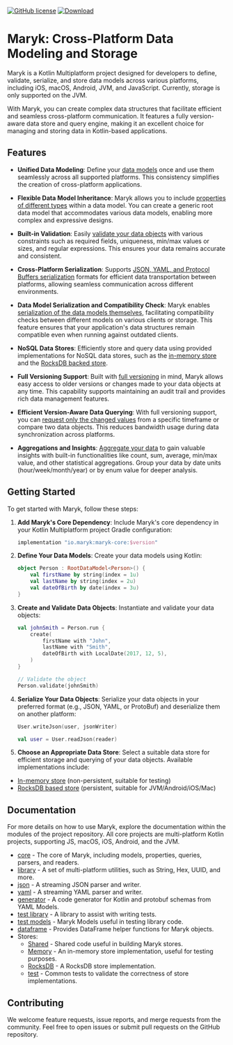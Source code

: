 [![GitHub license](https://img.shields.io/badge/license-Apache%20License%202.0-blue.svg?style=flat)](https://www.apache.org/licenses/LICENSE-2.0)
[![Download](https://img.shields.io/maven-central/v/io.maryk/maryk-core)](https://central.sonatype.com/artifact/io.maryk/maryk-core)

# Maryk: Cross-Platform Data Modeling and Storage

Maryk is a Kotlin Multiplatform project designed for developers to define, validate, serialize, and store data models 
across various platforms, including iOS, macOS, Android, JVM, and JavaScript. Currently, storage is only supported on 
the JVM.

With Maryk, you can create complex data structures that facilitate efficient and seamless cross-platform communication. 
It features a fully version-aware data store and query engine, making it an excellent choice for managing and storing 
data in Kotlin-based applications.

## Features

- **Unified Data Modeling**: Define your [data models](core/documentation/datamodel.md) once and use them seamlessly 
  across all supported platforms. This consistency simplifies the creation of cross-platform applications.

- **Flexible Data Model Inheritance**: Maryk allows you to include [properties of different types](core/documentation/properties/properties.md) 
  within a data model. You can create a generic root data model that accommodates various data models, enabling more 
  complex and expressive designs.

- **Built-in Validation**: Easily [validate your data objects](core/documentation/properties/properties.md#validation) 
  with various constraints such as required fields, uniqueness, min/max values or sizes, and regular expressions. This 
  ensures your data remains accurate and consistent.

- **Cross-Platform Serialization**: Supports [JSON, YAML, and Protocol Buffers serialization](core/documentation/serialization.md)
  formats for efficient data transportation between platforms, allowing seamless communication across different environments.

- **Data Model Serialization and Compatibility Check**: Maryk enables [serialization of the data models themselves](core/documentation/serialization.md),
  facilitating compatibility checks between different models on various clients or storage. This feature ensures that 
  your application's data structures remain compatible even when running against outdated clients.

- **NoSQL Data Stores**: Efficiently store and query data using provided implementations for NoSQL data stores, such as
  the [in-memory store](store/memory/README.md) and the [RocksDB backed store](store/rocksdb/README.md).

- **Full Versioning Support**: Built with [full versioning](core/documentation/versioning.md) in mind, Maryk allows easy
  access to older versions or changes made to your data objects at any time. This capability supports maintaining an 
  audit trail and provides rich data management features.

- **Efficient Version-Aware Data Querying**: With full versioning support, you can [request only the changed values](core/documentation/query.md)
  from a specific timeframe or compare two data objects. This reduces bandwidth usage during data synchronization across
  platforms.

- **Aggregations and Insights**: [Aggregate your data](core/documentation/aggregations.md) to gain valuable insights with
  built-in functionalities like count, sum, average, min/max value, and other statistical aggregations. Group your data
  by date units (hour/week/month/year) or by enum value for deeper analysis.

## Getting Started

To get started with Maryk, follow these steps:

1. **Add Maryk's Core Dependency**: Include Maryk's core dependency in your Kotlin Multiplatform project Gradle configuration:

   ```gradle
   implementation "io.maryk:maryk-core:$version"
   ```

2. **Define Your Data Models**: Create your data models using Kotlin:

   ```kotlin
   object Person : RootDataModel<Person>() { 
       val firstName by string(index = 1u)
       val lastName by string(index = 2u)
       val dateOfBirth by date(index = 3u)
   }
   ```

3. **Create and Validate Data Objects**: Instantiate and validate your data objects:

   ```kotlin
   val johnSmith = Person.run {
       create(
           firstName with "John",
           lastName with "Smith",
           dateOfBirth with LocalDate(2017, 12, 5),
       )
   }

   // Validate the object
   Person.validate(johnSmith) 
   ```

4. **Serialize Your Data Objects**: Serialize your data objects in your preferred format (e.g., JSON, YAML, or ProtoBuf) and deserialize them on another platform:

   ```kotlin
   User.writeJson(user, jsonWriter)

   val user = User.readJson(reader)
   ```

5. **Choose an Appropriate Data Store**: Select a suitable data store for efficient storage and querying of your data objects. Available implementations include:
  - [In-memory store](store/memory/README.md) (non-persistent, suitable for testing)
  - [RocksDB based store](store/rocksdb/README.md) (persistent, suitable for JVM/Android/iOS/Mac)

## Documentation

For more details on how to use Maryk, explore the documentation within the modules of the project repository. All core
projects are multi-platform Kotlin projects, supporting JS, macOS, iOS, Android, and the JVM.

- [core](core/README.md) - The core of Maryk, including models, properties, queries, parsers, and readers.
- [library](lib/README.md) - A set of multi-platform utilities, such as String, Hex, UUID, and more.
- [json](json/README.md) - A streaming JSON parser and writer.
- [yaml](yaml/README.md) - A streaming YAML parser and writer.
- [generator](generator/README.md) - A code generator for Kotlin and protobuf schemas from YAML Models.
- [test library](testlib/README.md) - A library to assist with writing tests.
- [test models](testmodels/README.md) - Maryk Models useful in testing library code.
- [dataframe](dataframe/README.md) - Provides DataFrame helper functions for Maryk objects.
- Stores:
  - [Shared](store/shared/README.md) - Shared code useful in building Maryk stores.
  - [Memory](store/memory/README.md) - An in-memory store implementation, useful for testing purposes.
  - [RocksDB](store/rocksdb/README.md) - A RocksDB store implementation.
  - [test](store/test/README.md) - Common tests to validate the correctness of store implementations.

## Contributing

We welcome feature requests, issue reports, and merge requests from the community. Feel free to open issues or submit 
pull requests on the GitHub repository.
